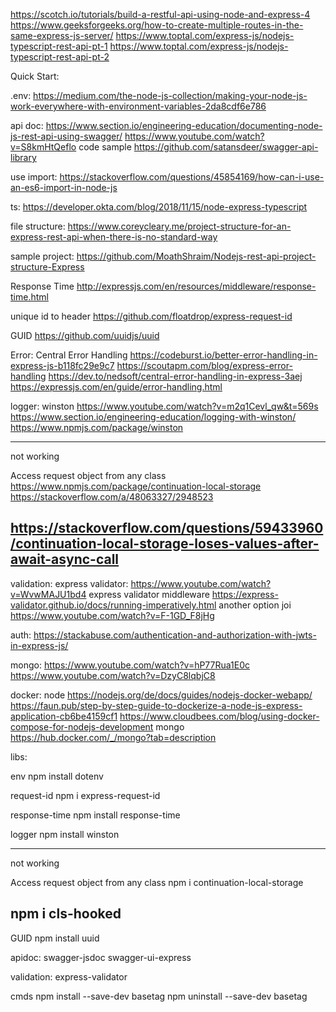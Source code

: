 https://scotch.io/tutorials/build-a-restful-api-using-node-and-express-4
https://www.geeksforgeeks.org/how-to-create-multiple-routes-in-the-same-express-js-server/
https://www.toptal.com/express-js/nodejs-typescript-rest-api-pt-1
https://www.toptal.com/express-js/nodejs-typescript-rest-api-pt-2


Quick Start:

.env:
https://medium.com/the-node-js-collection/making-your-node-js-work-everywhere-with-environment-variables-2da8cdf6e786


api doc:
https://www.section.io/engineering-education/documenting-node-js-rest-api-using-swagger/
https://www.youtube.com/watch?v=S8kmHtQeflo code sample https://github.com/satansdeer/swagger-api-library

use import:
https://stackoverflow.com/questions/45854169/how-can-i-use-an-es6-import-in-node-js

ts:
https://developer.okta.com/blog/2018/11/15/node-express-typescript

file structure:
https://www.coreycleary.me/project-structure-for-an-express-rest-api-when-there-is-no-standard-way

sample project:
https://github.com/MoathShraim/Nodejs-rest-api-project-structure-Express


Response Time
http://expressjs.com/en/resources/middleware/response-time.html

unique id to header
https://github.com/floatdrop/express-request-id

GUID
https://github.com/uuidjs/uuid

Error:
Central Error Handling
https://codeburst.io/better-error-handling-in-express-js-b118fc29e9c7
https://scoutapm.com/blog/express-error-handling
https://dev.to/nedsoft/central-error-handling-in-express-3aej
https://expressjs.com/en/guide/error-handling.html

logger:
winston
https://www.youtube.com/watch?v=m2q1Cevl_qw&t=569s
https://www.section.io/engineering-education/logging-with-winston/
https://www.npmjs.com/package/winston

----------
not working

Access request object from any class
https://www.npmjs.com/package/continuation-local-storage
https://stackoverflow.com/a/48063327/2948523

https://stackoverflow.com/questions/59433960/continuation-local-storage-loses-values-after-await-async-call
----------

validation:
express validator: 
https://www.youtube.com/watch?v=WvwMAJU1bd4
express validator middleware
https://express-validator.github.io/docs/running-imperatively.html
another option joi
https://www.youtube.com/watch?v=F-1GD_F8jHg

auth:
https://stackabuse.com/authentication-and-authorization-with-jwts-in-express-js/

mongo:
https://www.youtube.com/watch?v=hP77Rua1E0c
https://www.youtube.com/watch?v=DzyC8lqbjC8

docker:
node
https://nodejs.org/de/docs/guides/nodejs-docker-webapp/
https://faun.pub/step-by-step-guide-to-dockerize-a-node-js-express-application-cb6be4159cf1
https://www.cloudbees.com/blog/using-docker-compose-for-nodejs-development
mongo
https://hub.docker.com/_/mongo?tab=description


libs:

env
npm install dotenv

request-id
npm i express-request-id

response-time
npm install response-time

logger
npm install winston

----------
not working

Access request object from any class
npm i continuation-local-storage

npm i cls-hooked
----------

GUID
npm install uuid

apidoc:
swagger-jsdoc
swagger-ui-express

validation:
express-validator

cmds
npm install --save-dev basetag
npm uninstall --save-dev basetag